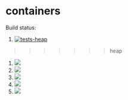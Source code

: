 # containers

Build status:
1. [![tests-heap](https://github.com/ypei23/containers/actions/workflows/tests-heap.yml/badge.svg)](https://github.com/ypei23/containers/actions/workflows/tests-heap.yml)
>>>>>>> heap
1. [![](https://github.com/ypei23/containers/workflows/tests-BST/badge.svg)](https://github.com/ypei23/containers/actions?query=workflow%3Atests-BST)
1. [![](https://github.com/ypei23/containers/workflows/tests-BinaryTree/badge.svg)](https://github.com/ypei23/containers/actions?query=workflow%3Atests-BinaryTree)
1. [![](https://github.com/ypei23/containers/workflows/tests-fibonacci/badge.svg)](https://github.com/ypei23/containers/actions?query=workflow%3Atests-fibonacci)
1. [![](https://github.com/ypei23/containers/workflows/tests-range/badge.svg)](https://github.com/ypei23/containers/actions?query=workflow%3Atests-range)
1. [![](https://github.com/ypei23/containers/workflows/tests-AVLTree/badge.svg)](https://github.com/ypei23/containers/actions?query=workflow%3Atests-AVLTree)

